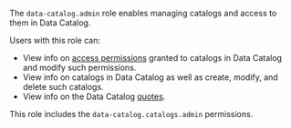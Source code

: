 The `data-catalog.admin` role enables managing catalogs and access to them in Data Catalog.

Users with this role can:
* View info on [access permissions](../../iam/concepts/access-control/index.md) granted to catalogs in Data Catalog and modify such permissions.
* View info on catalogs in Data Catalog as well as create, modify, and delete such catalogs.
* View info on the Data Catalog [quotes](../../metadata-hub/concepts/limits.md#data-catalog-quota).

This role includes the `data-catalog.catalogs.admin` permissions.
